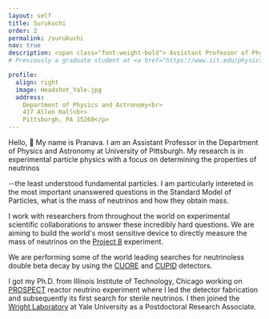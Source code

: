 ```yaml
---
layout: self
title: Surukuchi
order: 2
permalink: /surukuchi
nav: true
description: <span class="font-weight-bold"> Assistant Professor of Physics </span> in the <a href="https://www.physicsandastronomy.pitt.edu/">Department of Physics and Astronomy</a> at <a href="https://www.pitt.edu/">University of Pittsburgh</a>.
# Previously a graduate student at <a href="https://www.iit.edu/physics">Illinois Institute of Technology</a>.

profile:
  align: right
  image: Headshot_Yale.jpg
  address: 
    Department of Physics and Astronomy<br>
    417 Allen Hall<br>
    Pittsburgh, PA 15260</p>
---
```


Hello, :wave: My name is Pranava. I am an Assistant Professor in the Department of Physics and Astronomy at University of Pittsburgh. My research is in experimental particle physics with a focus on determining the properties of 
neutrinos
<!-- [neutrinos](/sub/resources_neutrinos) -->
--the least understood fundamental particles. I am particularly intereted in the most important unanswered questions in the Standard Model of Particles,
what is the mass of neutrinos and how they obtain mass. 

I work with researchers from throughout the world on experimental scientific collaborations to answer these incredibly hard questions.
We are aiming to build the world's most sensitive device to directly measure the mass of neutrinos on the [Project 8](https://www.project8.org/) experiment. 
<!-- I am leading the antenna design and the event reconstruction efforts on the upcoming Phase of the experiment.  -->
We are performing some of the world leading searches for neutrinoless double beta decay by using the [CUORE](https://cuore.lngs.infn.it/) and [CUPID](https://cupid.lngs.infn.it/) detectors. 

I got my Ph.D. from Illinois Institute of Technology, Chicago working on [PROSPECT](https://prospect.yale.edu/) reactor neutrino experiment where I led the detector fabrication and subsequently its first search for sterile neutrinos.
I then joined the [Wright Laboratory](https://wlab.yale.edu/) at Yale University as a Postdoctoral Research Associate.